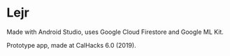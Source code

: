 # Lejr

Made with Android Studio, uses Google Cloud Firestore and Google ML Kit.

Prototype app, made at CalHacks 6.0 (2019).
